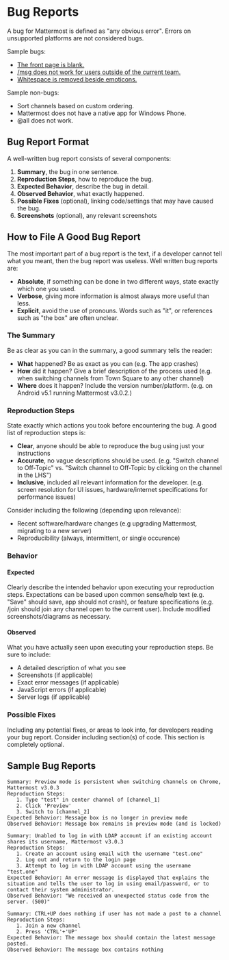 # Bug Reports

A bug for Mattermost is defined as "any obvious error". Errors on unsupported platforms are not considered bugs.

Sample bugs:
   - [The front page is blank.](https://mattermost.atlassian.net/browse/PLT-3030)
   - [/msg does not work for users outside of the current team.](https://mattermost.atlassian.net/browse/PLT-2911)
   - [Whitespace is removed beside emoticons.](https://mattermost.atlassian.net/browse/PLT-3034)

Sample non-bugs:
   - Sort channels based on custom ordering.
   - Mattermost does not have a native app for Windows Phone.
   - @all does not work.

## Bug Report Format

A well-written bug report consists of several components:
   1. **Summary**, the bug in one sentence.
   2. **Reproduction Steps**, how to reproduce the bug.
   3. **Expected Behavior**, describe the bug in detail.
   4. **Observed Behavior**, what exactly happened.
   5. **Possible Fixes** (optional), linking code/settings that may have caused the bug.
   6. **Screenshots** (optional), any relevant screenshots

## How to File A Good Bug Report

The most important part of a bug report is the text, if a developer cannot tell what you meant, then the bug report was useless. Well written bug reports are:
   - **Absolute**, if something can be done in two different ways, state exactly which one you used.
   - **Verbose**, giving more information is almost always more useful than less.
   - **Explicit**, avoid the use of pronouns. Words such as "it", or references such as "the box" are often unclear.

### The Summary

Be as clear as you can in the summary, a good summary tells the reader:
   - **What** happened? Be as exact as you can (e.g. The app crashes)
   - **How** did it happen? Give a brief description of the process used (e.g. when switching channels from Town Square to any other channel)
   - **Where** does it happen? Include the version number/platform. (e.g. on Android v5.1 running Mattermost v3.0.2.)
   
### Reproduction Steps

State exactly which actions you took before encountering the bug. A good list of reproduction steps is:
   - **Clear**, anyone should be able to reproduce the bug using just your instructions
   - **Accurate**, no vague descriptions should be used. (e.g. "Switch channel to Off-Topic" vs. "Switch channel to Off-Topic by clicking on the channel in the LHS")
   - **Inclusive**, included all relevant information for the developer. (e.g. screen resolution for UI issues, hardware/internet specifications for performance issues)

Consider including the following (depending upon relevance):
   - Recent software/hardware changes (e.g upgrading Mattermost, migrating to a new server)
   - Reproducibility (always, intermittent, or single occurence)
   
### Behavior

#### Expected

Clearly describe the intended behavior upon executing your reproduction steps. Expectations can be based upon common sense/help text (e.g. "Save" should save, app should not crash), or feature specifications (e.g. /join should join any channel open to the current user). Include modified screenshots/diagrams as necessary.

#### Observed

What you have actually seen upon executing your reproduction steps. Be sure to include:
   - A detailed description of what you see
   - Screenshots (if applicable)
   - Exact error messages (if applicable)
   - JavaScript errors (if applicable)
   - Server logs (if applicable)

### Possible Fixes

Including any potential fixes, or areas to look into, for developers reading your bug report. Consider including section(s) of code. This section is completely optional.

## Sample Bug Reports

```
Summary: Preview mode is persistent when switching channels on Chrome, Mattermost v3.0.3
Reproduction Steps:
   1. Type "test" in center channel of [channel_1]
   2. Click 'Preview'
   3. Switch to [channel_2]
Expected Behavior: Message box is no longer in preview mode
Observed Behavior: Message box remains in preview mode (and is locked)
```

```
Summary: Unabled to log in with LDAP account if an existing account shares its username, Mattermost v3.0.3
Reproduction Steps:
   1. Create an account using email with the username "test.one"
   2. Log out and return to the login page
   3. Attempt to log in with LDAP account using the username "test.one"
Expected Behavior: An error message is displayed that explains the situation and tells the user to log in using email/password, or to contact their system administrator.
Observed Behavior: "We received an unexpected status code from the server. (500)"
```

```
Summary: CTRL+UP does nothing if user has not made a post to a channel
Reproduction Steps:
   1. Join a new channel
   2. Press 'CTRL'+'UP'
Expected Behavior: The message box should contain the latest message posted.
Observed Behavior: The message box contains nothing
```
